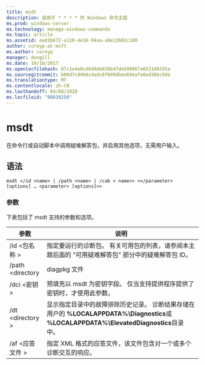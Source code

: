 ```yaml
---
title: msdt
description: 适用于 * * * * 的 Windows 命令主题
ms.prod: windows-server
ms.technology: manage-windows-commands
ms.topic: article
ms.assetid: ead1b672-a120-4e16-94aa-a8e13602c1d0
author: coreyp-at-msft
ms.author: coreyp
manager: dongill
ms.date: 10/16/2017
ms.openlocfilehash: 87c1e4e8cd6d9de036b47de590867a6531d0335a
ms.sourcegitcommit: b00d7c8968c4adc8f699dbee694afe6ed36bc9de
ms.translationtype: MT
ms.contentlocale: zh-CN
ms.lasthandoff: 04/08/2020
ms.locfileid: "80839250"
---
```

# <a name="msdt"></a>msdt



在命令行或自动脚本中调用疑难解答包，并启用其他选项，无需用户输入。

## <a name="syntax"></a>语法

```
msdt </id <name> | /path <name> | /cab < name>> <</parameter> [options] … <parameter> [options]>>
```

### <a name="parameters"></a>参数

下表包括了 msdt 支持的参数和选项。


|      参数      |                                                                                            说明                                                                                             |
|---------------------|----------------------------------------------------------------------------------------------------------------------------------------------------------------------------------------------------|
| /id \<包名称 > |        指定要运行的诊断包。 有关可用包的列表，请参阅本主题后面的 "可用疑难解答包" 部分中的疑难解答包 ID。         |
|  /path \<directory  |                                                                                           diagpkg 文件                                                                                            |
|   /dci \<密钥 >   |                                        预填充以 msdt 为密钥字段。 仅当支持提供程序提供了密钥时，才使用此参数。                                         |
|  /dt \<directory >   | 显示指定目录中的故障排除历史记录。 诊断结果存储在用户的 **%LOCALAPPDATA%\Diagnostics**或 **%LOCALAPPDATA%\ElevatedDiagnostics**目录中。 |
| /af \<应答文件 >  |                                               指定 XML 格式的应答文件，该文件包含对一个或多个诊断交互的响应。                                               |

